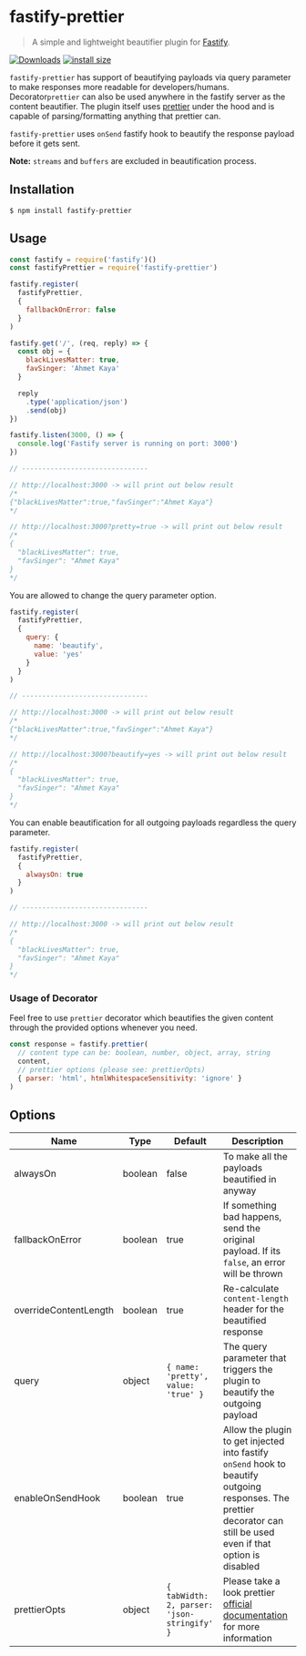 # fastify-prettier
> A simple and lightweight beautifier plugin for [Fastify](https://github.com/fastify/fastify).

[![Downloads](https://img.shields.io/npm/dm/fastify-prettier.svg)](https://npmjs.com/fastify-prettier)
[![install size](https://packagephobia.com/badge?p=fastify-prettier)](https://packagephobia.com/result?p=fastify-prettier)

`fastify-prettier` has support of beautifying payloads via query parameter to make responses more readable for developers/humans. Decorator`prettier` can also be used anywhere in the fastify server as the content beautifier. The plugin itself uses [prettier](https://github.com/prettier/prettier) under the hood and is capable of parsing/formatting anything that prettier can.

`fastify-prettier` uses `onSend` fastify hook to beautify the response payload before it gets sent.

**Note:** `streams` and `buffers` are excluded in beautification process.

## Installation
```
$ npm install fastify-prettier
```

## Usage

```js
const fastify = require('fastify')()
const fastifyPrettier = require('fastify-prettier')

fastify.register(
  fastifyPrettier,
  {
    fallbackOnError: false
  }
)

fastify.get('/', (req, reply) => {
  const obj = {
    blackLivesMatter: true,
    favSinger: 'Ahmet Kaya'
  }

  reply
    .type('application/json')
    .send(obj)
})

fastify.listen(3000, () => {
  console.log('Fastify server is running on port: 3000')
})

// -------------------------------

// http://localhost:3000 -> will print out below result
/*
{"blackLivesMatter":true,"favSinger":"Ahmet Kaya"}
*/

// http://localhost:3000?pretty=true -> will print out below result
/*
{
  "blackLivesMatter": true,
  "favSinger": "Ahmet Kaya"
}
*/
```

You are allowed to change the query parameter option.

```js
fastify.register(
  fastifyPrettier,
  {
    query: {
      name: 'beautify',
      value: 'yes'
    }
  }
)

// -------------------------------

// http://localhost:3000 -> will print out below result
/*
{"blackLivesMatter":true,"favSinger":"Ahmet Kaya"}
*/

// http://localhost:3000?beautify=yes -> will print out below result
/*
{
  "blackLivesMatter": true,
  "favSinger": "Ahmet Kaya"
}
*/
```

You can enable beautification for all outgoing payloads regardless the query parameter.

```js
fastify.register(
  fastifyPrettier,
  {
    alwaysOn: true
  }
)

// -------------------------------

// http://localhost:3000 -> will print out below result
/*
{
  "blackLivesMatter": true,
  "favSinger": "Ahmet Kaya"
}
*/
```

### Usage of Decorator

Feel free to use `prettier` decorator which beautifies the given content through the provided options whenever you need.

```js
const response = fastify.prettier(
  // content type can be: boolean, number, object, array, string
  content,
  // prettier options (please see: prettierOpts)
  { parser: 'html', htmlWhitespaceSensitivity: 'ignore' }
)
```

## Options

| Name                   | Type               | Default                                     | Description                                                          |
| ---                    | ---                | ---                                         | ---                                                                  |
| alwaysOn               | boolean            | false                                       | To make all the payloads beautified in anyway   |
| fallbackOnError        | boolean            | true                                        | If something bad happens, send the original payload. If its `false`, an error will be thrown |
| overrideContentLength  | boolean            | true                                        | Re-calculate `content-length` header for the beautified response                         |
| query                  | object             | `{ name: 'pretty', value: 'true' }`         | The query parameter that triggers the plugin to beautify the outgoing payload |
| enableOnSendHook       | boolean            | true                                        | Allow the plugin to get injected into fastify `onSend` hook to beautify outgoing responses. The prettier decorator can still be used even if that option is disabled |
| prettierOpts           | object             | `{ tabWidth: 2, parser: 'json-stringify' }` | Please take a look prettier [official documentation](https://prettier.io/docs/en/options.html) for more information |
